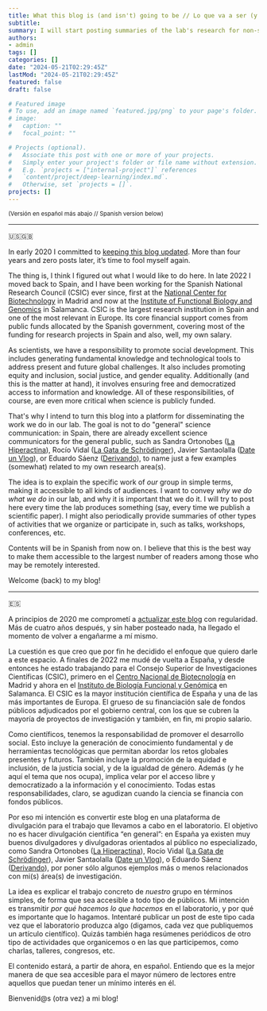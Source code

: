```yaml
---
title: What this blog is (and isn't) going to be // Lo que va a ser (y no va a ser) este blog
subtitle:
summary: I will start posting summaries of the lab's research for non-specialized readers (in Spanish).
authors:
- admin
tags: []
categories: []
date: "2024-05-21T02:29:45Z"
lastMod: "2024-05-21T02:29:45Z"
featured: false
draft: false

# Featured image
# To use, add an image named `featured.jpg/png` to your page's folder. 
# image:
#   caption: ""
#   focal_point: ""

# Projects (optional).
#   Associate this post with one or more of your projects.
#   Simply enter your project's folder or file name without extension.
#   E.g. `projects = ["internal-project"]` references 
#   `content/project/deep-learning/index.md`.
#   Otherwise, set `projects = []`.
projects: []
---
```


<small>(Versión en español más abajo // Spanish version below)</small>

---

:us::uk:

In early 2020 I committed to [keeping this blog updated](https://jdiazc9.github.io/post/20200123_my-first-blog-entry/). More than four years and zero posts later, it’s time to fool myself again.

The thing is, I think I figured out what I would like to do here. In late 2022 I moved back to Spain, and I have been working for the Spanish National Research Council (CSIC) ever since, first at the [National Center for Biotechnology](http://www.cnb.csic.es/index.php/en) in Madrid and now at the [Institute of Functional Biology and Genomics](https://ibfg.usal-csic.es/index-en.php) in Salamanca. CSIC is the largest research institution in Spain and one of the most relevant in Europe. Its core financial support comes from public funds allocated by the Spanish government, covering most of the funding for research projects in Spain and also, well, my own salary.

As scientists, we have a responsibility to promote social development. This includes generating fundamental knowledge and technological tools to address present and future global challenges. It also includes promoting equity and inclusion, social justice, and gender equality. Additionally (and this is the matter at hand), it involves ensuring free and democratized access to information and knowledge. All of these responsibilities, of course, are even more critical when science is publicly funded.

That's why I intend to turn this blog into a platform for disseminating the work we do in our lab. The goal is not to do "general" science communication: in Spain, there are already excellent science communicators for the general public, such as Sandra Ortonobes ([La Hiperactina](https://www.youtube.com/@Lahiperactina)), Rocío Vidal ([La Gata de Schrödinger](https://www.youtube.com/channel/UCoXtmmnLCbXDiSo8GxsmOzA)), Javier Santaolalla ([Date un Vlog](https://www.youtube.com/@dateunvlog)), or Eduardo Sáenz ([Derivando](https://www.youtube.com/@Derivando)), to name just a few examples (somewhat) related to my own research area(s).

The idea is to explain the specific work of _our_ group in simple terms, making it accessible to all kinds of audiences. I want to convey _why we do what we do_ in our lab, and why it is important that we do it. I will try to post here every time the lab produces something (say, every time we publish a scientific paper). I might also periodically provide summaries of other types of activities that we organize or participate in, such as talks, workshops, conferences, etc.

Contents will be in Spanish from now on. I believe that this is the best way to make them accessible to the largest number of readers among those who may be remotely interested.

Welcome (back) to my blog!

---

:es:

A principios de 2020 me comprometí a [actualizar este blog](https://jdiazc9.github.io/post/20200123_my-first-blog-entry/) con regularidad. Más de cuatro años después, y sin haber posteado nada, ha llegado el momento de volver a engañarme a mí mismo.

La cuestión es que creo que por fin he decidido el enfoque que quiero darle a este espacio. A finales de 2022 me mudé de vuelta a España, y desde entonces he estado trabajando para el Consejo Superior de Investigaciones Científicas (CSIC), primero en el [Centro Nacional de Biotecnología](http://www.cnb.csic.es/index.php/en) en Madrid y ahora en el [Instituto de Biología Funcional y Genómica](https://ibfg.usal-csic.es/index-en.php) en Salamanca. El CSIC es la mayor institución científica de España y una de las más importantes de Europa. El grueso de su financiación sale de fondos públicos adjudicados por el gobierno central, con los que se cubren la mayoría de proyectos de investigación y también, en fin, mi propio salario.

Como científicos, tenemos la responsabilidad de promover el desarrollo social. Esto incluye la generación de conocimiento fundamental y de herramientas tecnológicas que permitan abordar los retos globales presentes y futuros. También incluye la promoción de la equidad e inclusión, de la justicia social, y de la igualdad de género. Además (y he aquí el tema que nos ocupa), implica velar por el acceso libre y democratizado a la información y el conocimiento. Todas estas responsabilidades, claro, se agudizan cuando la ciencia se financia con fondos públicos.

Por eso mi intención es convertir este blog en una plataforma de divulgación para el trabajo que llevamos a cabo en el laboratorio. El objetivo no es hacer divulgación científica “en general”: en España ya existen muy buenos divulgadores y divulgadoras orientados al público no especializado, como Sandra Ortonobes ([La Hiperactina](https://www.youtube.com/@Lahiperactina)), Rocío Vidal ([La Gata de Schrödinger](https://www.youtube.com/channel/UCoXtmmnLCbXDiSo8GxsmOzA)), Javier Santaolalla ([Date un Vlog](https://www.youtube.com/@dateunvlog)), o Eduardo Sáenz ([Derivando](https://www.youtube.com/@Derivando)), por poner sólo algunos ejemplos más o menos relacionados con mi(s) área(s) de investigación.


La idea es explicar el trabajo concreto de _nuestro_ grupo en términos simples, de forma que sea accesible a todo tipo de públicos. Mi intención es transmitir _por qué hacemos lo que hacemos_ en el laboratorio, y por qué es importante que lo hagamos. Intentaré publicar un post de este tipo cada vez que el laboratorio produzca algo (digamos, cada vez que publiquemos un artículo científico). Quizás también haga resúmenes periódicos de otro tipo de actividades que organicemos o en las que participemos, como charlas, talleres, congresos, etc.

El contenido estará, a partir de ahora, en español. Entiendo que es la mejor manera de que sea accesible para el mayor número de lectores entre aquellos que puedan tener un mínimo interés en él.

Bienvenid@s (otra vez) a mi blog!


